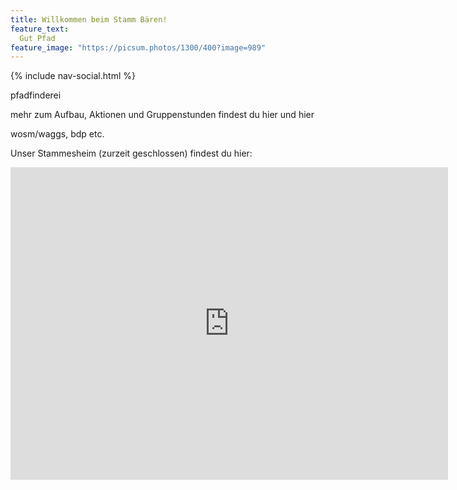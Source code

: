 ```yaml
---
title: Willkommen beim Stamm Bären!
feature_text:
  Gut Pfad
feature_image: "https://picsum.photos/1300/400?image=989"
---
```

{% include nav-social.html %}

pfadfinderei

mehr zum Aufbau, Aktionen und Gruppenstunden findest du hier und hier

wosm/waggs, bdp etc.

Unser Stammesheim (zurzeit geschlossen) findest du hier:

<div class="mapouter"><div class="gmap_canvas"><iframe width="700" height="500" id="gmap_canvas" src="https://maps.google.com/maps?q=zugspitzstra%C3%9Fe%202%2C%20neuried&t=&z=15&ie=UTF8&iwloc=&output=embed" frameborder="0" scrolling="no" marginheight="0" marginwidth="0"></iframe><a href="https://www.divi-discounts.com"></a></div><style>.mapouter{position:relative;text-align:right;height:500px;width:700px;}.gmap_canvas {overflow:hidden;background:none!important;height:500px;width:700px;}</style></div>
